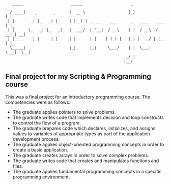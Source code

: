 ```
   _____                     _____                     _                 _   
  / ____|    _       _      |  __ \                   (_)               | |  
 | |       _| |_   _| |_    | |__) |  _ __    ___      _    ___    ___  | |_ 
 | |      |_   _| |_   _|   |  ___/  | '__|  / _ \    | |  / _ \  / __| | __|
 | |____    |_|     |_|     | |      | |    | (_) |   | | |  __/ | (__  | |_ 
  \_____|                   |_|      |_|     \___/    | |  \___|  \___|  \__|
                                                     _/ |                    
                                                    |__/                           
```

## Final project for my Scripting &amp; Programming course


This was a final project for an introductory programming course. The competencies were as follows:

- The graduate applies pointers to solve problems.
- The graduate writes code that implements decision and loop constructs to control the flow of a program.
- The graduate prepares code which declares, initializes, and assigns values to variables of appropriate types as part of the application development process.
- The graduate applies object-oriented programming concepts in order to create a basic application.
- The graduate creates arrays in order to solve complex problems.
- The graduate writes code that creates and manipulates functions and files.
- The graduate applies fundamental programming concepts in a specific programming environment.

#

